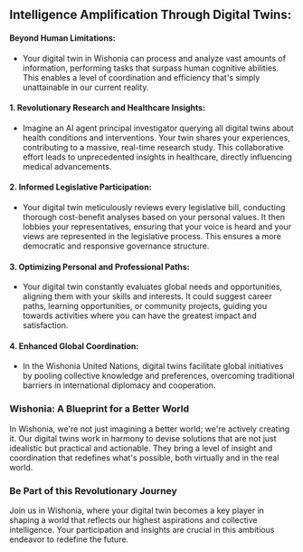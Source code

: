 ## **Intelligence Amplification Through Digital Twins**:

#### **Beyond Human Limitations:**
- Your digital twin in Wishonia can process and analyze vast amounts of information, performing tasks that surpass human cognitive abilities. This enables a level of coordination and efficiency that's simply unattainable in our current reality.

#### 1. **Revolutionary Research and Healthcare Insights:**
- Imagine an AI agent principal investigator querying all digital twins about health conditions and interventions. Your twin shares your experiences, contributing to a massive, real-time research study. This collaborative effort leads to unprecedented insights in healthcare, directly influencing medical advancements.

#### 2. **Informed Legislative Participation:**
- Your digital twin meticulously reviews every legislative bill, conducting thorough cost-benefit analyses based on your personal values. It then lobbies your representatives, ensuring that your voice is heard and your views are represented in the legislative process. This ensures a more democratic and responsive governance structure.

#### 3. **Optimizing Personal and Professional Paths:**
- Your digital twin constantly evaluates global needs and opportunities, aligning them with your skills and interests. It could suggest career paths, learning opportunities, or community projects, guiding you towards activities where you can have the greatest impact and satisfaction.

#### 4. **Enhanced Global Coordination:**
- In the Wishonia United Nations, digital twins facilitate global initiatives by pooling collective knowledge and preferences, overcoming traditional barriers in international diplomacy and cooperation.

### **Wishonia: A Blueprint for a Better World**

In Wishonia, we're not just imagining a better world; we're actively creating it. Our digital twins work in harmony to devise solutions that are not just idealistic but practical and actionable. They bring a level of insight and coordination that redefines what's possible, both virtually and in the real world.

### **Be Part of this Revolutionary Journey**

Join us in Wishonia, where your digital twin becomes a key player in shaping a world that reflects our highest aspirations and collective intelligence. Your participation and insights are crucial in this ambitious endeavor to redefine the future.